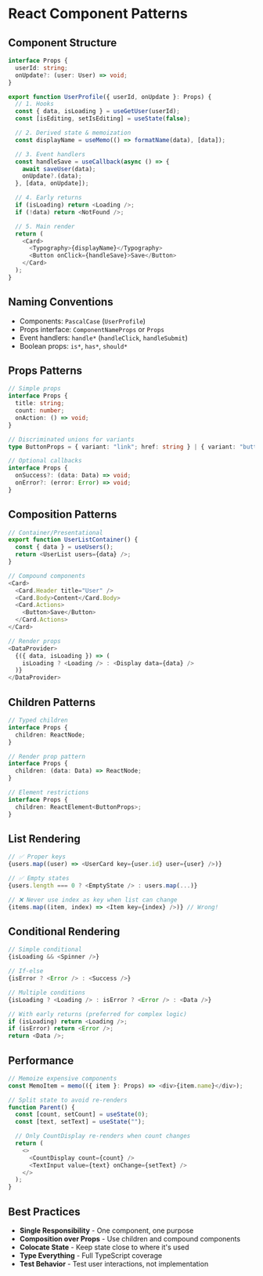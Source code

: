 # React Component Patterns

## Component Structure

```typescript
interface Props {
  userId: string;
  onUpdate?: (user: User) => void;
}

export function UserProfile({ userId, onUpdate }: Props) {
  // 1. Hooks
  const { data, isLoading } = useGetUser(userId);
  const [isEditing, setIsEditing] = useState(false);

  // 2. Derived state & memoization
  const displayName = useMemo(() => formatName(data), [data]);

  // 3. Event handlers
  const handleSave = useCallback(async () => {
    await saveUser(data);
    onUpdate?.(data);
  }, [data, onUpdate]);

  // 4. Early returns
  if (isLoading) return <Loading />;
  if (!data) return <NotFound />;

  // 5. Main render
  return (
    <Card>
      <Typography>{displayName}</Typography>
      <Button onClick={handleSave}>Save</Button>
    </Card>
  );
}
```

## Naming Conventions

- Components: `PascalCase` (`UserProfile`)
- Props interface: `ComponentNameProps` or `Props`
- Event handlers: `handle*` (`handleClick`, `handleSubmit`)
- Boolean props: `is*`, `has*`, `should*`

## Props Patterns

```typescript
// Simple props
interface Props {
  title: string;
  count: number;
  onAction: () => void;
}

// Discriminated unions for variants
type ButtonProps = { variant: "link"; href: string } | { variant: "button"; onClick: () => void };

// Optional callbacks
interface Props {
  onSuccess?: (data: Data) => void;
  onError?: (error: Error) => void;
}
```

## Composition Patterns

```typescript
// Container/Presentational
export function UserListContainer() {
  const { data } = useUsers();
  return <UserList users={data} />;
}

// Compound components
<Card>
  <Card.Header title="User" />
  <Card.Body>Content</Card.Body>
  <Card.Actions>
    <Button>Save</Button>
  </Card.Actions>
</Card>

// Render props
<DataProvider>
  {({ data, isLoading }) => (
    isLoading ? <Loading /> : <Display data={data} />
  )}
</DataProvider>
```

## Children Patterns

```typescript
// Typed children
interface Props {
  children: ReactNode;
}

// Render prop pattern
interface Props {
  children: (data: Data) => ReactNode;
}

// Element restrictions
interface Props {
  children: ReactElement<ButtonProps>;
}
```

## List Rendering

```typescript
// ✅ Proper keys
{users.map((user) => <UserCard key={user.id} user={user} />)}

// ✅ Empty states
{users.length === 0 ? <EmptyState /> : users.map(...)}

// ❌ Never use index as key when list can change
{items.map((item, index) => <Item key={index} />)} // Wrong!
```

## Conditional Rendering

```typescript
// Simple conditional
{isLoading && <Spinner />}

// If-else
{isError ? <Error /> : <Success />}

// Multiple conditions
{isLoading ? <Loading /> : isError ? <Error /> : <Data />}

// With early returns (preferred for complex logic)
if (isLoading) return <Loading />;
if (isError) return <Error />;
return <Data />;
```

## Performance

```typescript
// Memoize expensive components
const MemoItem = memo(({ item }: Props) => <div>{item.name}</div>);

// Split state to avoid re-renders
function Parent() {
  const [count, setCount] = useState(0);
  const [text, setText] = useState("");

  // Only CountDisplay re-renders when count changes
  return (
    <>
      <CountDisplay count={count} />
      <TextInput value={text} onChange={setText} />
    </>
  );
}
```

## Best Practices

- **Single Responsibility** - One component, one purpose
- **Composition over Props** - Use children and compound components
- **Colocate State** - Keep state close to where it's used
- **Type Everything** - Full TypeScript coverage
- **Test Behavior** - Test user interactions, not implementation
